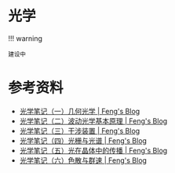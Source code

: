 # 光学

!!! warning

    建设中

# 参考资料

- [光学笔记（一）几何光学 | Feng's Blog](https://blog.windsky.tech/2021/12/24/Optics-Geometrical-Optics/)
- [光学笔记（二）波动光学基本原理 | Feng's Blog](https://blog.windsky.tech/2021/12/24/Optics-Elements-of-Physical-Optics/)
- [光学笔记（三）干涉装置 | Feng's Blog](https://blog.windsky.tech/2021/12/24/Optics-Principles-of-Interferometer/)
- [光学笔记（四）光栅与光谱 | Feng's Blog](https://blog.windsky.tech/2021/12/24/Optics-Diffraction-gratings/)
- [光学笔记（五）光在晶体中的传播 | Feng's Blog](https://blog.windsky.tech/2021/12/24/Optics-of-crystals/)
- [光学笔记（六）色散与群速 | Feng's Blog](https://blog.windsky.tech/2021/12/24/Optics-Dispersion/)